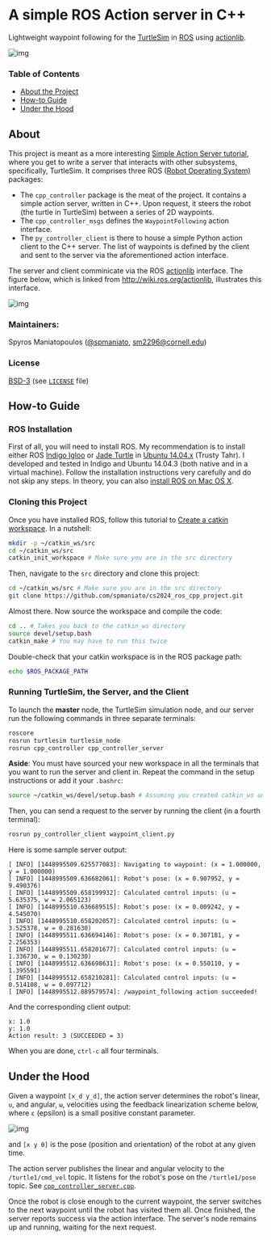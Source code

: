 # A simple ROS Action server in C++

Lightweight waypoint following for the [TurtleSim](http://wiki.ros.org/turtlesim) 
in [ROS](http://www.ros.org/) using [actionlib](http://wiki.ros.org/actionlib).

![img](https://dl.dropboxusercontent.com/u/43993203/waypoint_following.png)

### Table of Contents

* [About the Project](https://github.com/spmaniato/cs2024_ros_cpp_project#about)
* [How-to Guide](https://github.com/spmaniato/cs2024_ros_cpp_project#how-to-guide)
* [Under the Hood](https://github.com/spmaniato/cs2024_ros_cpp_project#under-the-hood)

## About

This project is meant as a more interesting 
[Simple Action Server tutorial](http://wiki.ros.org/actionlib_tutorials/Tutorials/SimpleActionServer%28ExecuteCallbackMethod%29), 
where you get to write a server that interacts with other subsystems, specifically, TurtleSim.
It comprises three ROS ([Robot Operating System)](http://wiki.ros.org/) packages:

* The `cpp_controller` package is the meat of the project.
It contains a simple action server, written in C++. 
Upon request, it steers the robot (the turtle in TurtleSim) between a series of 2D waypoints.
* The `cpp_controller_msgs` defines the `WaypointFollowing` action interface.
* The `py_controller_client` is there to house a simple Python action client to the C++ server.
The list of waypoints is defined by the client and sent to the server via the aforementioned action interface.

The server and client comminicate via the ROS [actionlib](http://wiki.ros.org/actionlib) interface.
The figure below, which is linked from http://wiki.ros.org/actionlib, illustrates this interface.

![img](http://wiki.ros.org/actionlib?action=AttachFile&do=get&target=client_server_interaction.png)

### Maintainers:

Spyros Maniatopoulos ([@spmaniato](https://github.com/spmaniato), sm2296@cornell.edu)

### License

[BSD-3](http://opensource.org/licenses/BSD-3-Clause) (see [`LICENSE`](https://github.com/spmaniato/cs2024_ros_cpp_project/blob/master/LICENSE) file)

## How-to Guide

### ROS Installation

First of all, you will need to install ROS.
My recommendation is to install either 
ROS [Indigo Igloo](http://wiki.ros.org/indigo/Installation/Ubuntu) or 
[Jade Turtle](http://wiki.ros.org/jade/Installation/Ubuntu) in 
[Ubuntu 14.04.x](http://releases.ubuntu.com/trusty/) (Trusty Tahr).
I developed and tested in Indigo and Ubuntu 14.04.3 (both native and in a virtual machine).
Follow the installation instructions very carefully and do not skip any steps.
In theory, you can also [install ROS on Mac OS X](https://github.com/mikepurvis/ros-install-osx).

### Cloning this Project

Once you have installed ROS, follow this tutorial to 
[Create a catkin workspace](http://wiki.ros.org/catkin/Tutorials/create_a_workspace).
In a nutshell:
```bash
mkdir -p ~/catkin_ws/src
cd ~/catkin_ws/src
catkin_init_workspace # Make sure you are in the src directory
```

Then, navigate to the `src` directory and clone this project:
```bash
cd ~/catkin_ws/src # Make sure you are in the src directory
git clone https://github.com/spmaniato/cs2024_ros_cpp_project.git
```

Almost there. Now source the workspace and compile the code:
```bash
cd .. # Takes you back to the catkin_ws directory
source devel/setup.bash
catkin_make # You may have to run this twice
```

Double-check that your catkin workspace is in the ROS package path:
```bash
echo $ROS_PACKAGE_PATH
```

### Running TurtleSim, the Server, and the Client

To launch the **master** node, the TurtleSim simulation node, 
and our server run the following commands in three separate terminals:
```bash
roscore
rosrun turtlesim turtlesim_node
rosrun cpp_controller cpp_controller_server
```

**Aside**: You must have sourced your new workspace in all the terminals 
that you want to run the server and client in. 
Repeat the command in the setup instructions or add it your `.bashrc`:
```bash
source ~/catkin_ws/devel/setup.bash # Assuming you created catkin_ws under ~
```

Then, you can send a request to the server by running the client (in a fourth terminal):
```bash
rosrun py_controller_client waypoint_client.py
```

Here is some sample server output:
```
[ INFO] [1448995509.625577083]: Navigating to waypoint: (x = 1.000000, y = 1.000000)
[ INFO] [1448995509.636682061]: Robot's pose: (x = 0.907952, y = 9.490376)
[ INFO] [1448995509.658199932]: Calculated control inputs: (u = 5.635375, w = 2.065123)
[ INFO] [1448995510.636689515]: Robot's pose: (x = 0.009242, y = 4.545070)
[ INFO] [1448995510.658202057]: Calculated control inputs: (u = 3.525378, w = 0.281630)
[ INFO] [1448995511.636694146]: Robot's pose: (x = 0.307181, y = 2.256353)
[ INFO] [1448995511.658201677]: Calculated control inputs: (u = 1.336730, w = 0.130230)
[ INFO] [1448995512.636698631]: Robot's pose: (x = 0.550110, y = 1.395591)
[ INFO] [1448995512.658210281]: Calculated control inputs: (u = 0.514108, w = 0.097712)
[ INFO] [1448995512.889579574]: /waypoint_following action succeeded!
```

And the corresponding client output:
```
x: 1.0
y: 1.0
Action result: 3 (SUCCEEDED = 3)
```

When you are done, `ctrl-c` all four terminals.

## Under the Hood

Given a waypoint `[x_d y_d]`, the action server determines the robot's linear, `u`, 
and angular, `ω`, velocities using the feedback linearization scheme below, 
where `ε` (epsilon) is a small positive constant parameter.

![img](https://dl.dropboxusercontent.com/u/43993203/feedback_linearization.png)

and `[x y θ]` is the pose (position and orientation) of the robot at any given time. 

The action server publishes the linear and angular velocity to the `/turtle1/cmd_vel` topic.
It listens for the robot's pose on the `/turtle1/pose` topic. See [`cpp_controller_server.cpp`](https://github.com/spmaniato/cs2024_ros_cpp_project/blob/master/cpp_controller/src/cpp_controller_server.cpp).

Once the robot is close enough to the current waypoint, the server 
switches to the next waypoint until the robot has visited them all.
Once finished, the server reports success via the action interface.
The server's node remains up and running, waiting for the next request.
